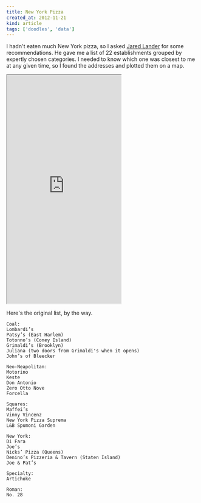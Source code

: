 ```yaml
---
title: New York Pizza
created_at: 2012-11-21
kind: article
tags: ['doodles', 'data']
---
```

I hadn't eaten much New York pizza, so I asked
[Jared Lander](http://www.jaredlander.com) for some recommendations. He gave me
a list of 22 establishments grouped by expertly chosen categories. I needed to
know which one was closest to me at any given time, so I found the addresses
and plotted them on a map.

<iframe src='https://tlevine.cartodb.com/tables/new_york_pizza/embed_map' height="600"></iframe>
<!-- <img src="<%= @item.identifier %>preview.png" alt="A preview of the map" class="wide"> -->

Here's the original list, by the way.

    Coal:
    Lombardi’s
    Patsy’s (East Harlem)
    Totonno’s (Coney Island)
    Grimaldi’s (Brooklyn)
    Juliana (two doors from Grimaldi's when it opens)
    John’s of Bleecker
  
    Neo-Neapolitan:
    Motorino
    Keste
    Don Antonio
    Zero Otto Nove
    Forcella
  
    Squares:
    Maffei’s
    Vinny Vincenz
    New York Pizza Suprema
    L&B Spumoni Garden
  
    New York:
    Di Fara
    Joe’s
    Nicks’ Pizza (Queens)
    Denino’s Pizzeria & Tavern (Staten Island)
    Joe & Pat’s
  
    Specialty:
    Artichoke
  
    Roman:
    No. 28
